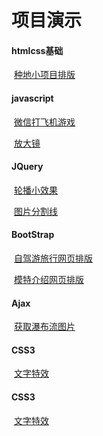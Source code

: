 # 项目演示

#### htmlcss基础  

​			[种地小项目排版](https://jhh6673633.github.io/种地小项目排版)

#### javascript

​			[微信打飞机游戏](https://jhh6673633.github.io/微信打飞机游戏)

​			[放大镜](https://jhh6673633.github.io/放大镜)

#### JQuery

​			[轮播小效果](https://jhh6673633.github.io/轮播小效果)

​			[图片分割线](https://jhh6673633.github.io/图片分割线)

#### BootStrap

​			[自驾游旅行网页排版](https://jhh6673633.github.io/自驾游旅行网页排版)

​			[模特介绍网页排版](https://jhh6673633.github.io/模特介绍网页排版)

#### Ajax

​			[获取瀑布流图片]()

#### CSS3

​			[文字特效](https://jhh6673633.github.io/文字特效)


#### CSS3

​			[文字特效](https://jhh6673633.github.io/文字特效)

